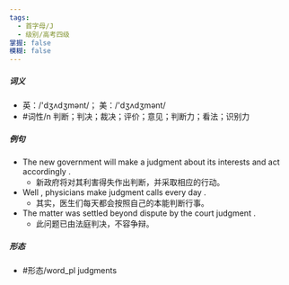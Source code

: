 ```yaml
---
tags:
  - 首字母/J
  - 级别/高考四级
掌握: false
模糊: false
---
```

##### 词义
- 英：/'dʒʌdʒmənt/； 美：/'dʒʌdʒmənt/
- #词性/n  判断；判决；裁决；评价；意见；判断力；看法；识别力
##### 例句
- The new government will make a judgment about its interests and act accordingly .
	- 新政府将对其利害得失作出判断，并采取相应的行动。
- Well , physicians make judgment calls every day .
	- 其实，医生们每天都会按照自己的本能判断行事。
- The matter was settled beyond dispute by the court judgment .
	- 此问题已由法庭判决，不容争辩。
##### 形态
- #形态/word_pl judgments
